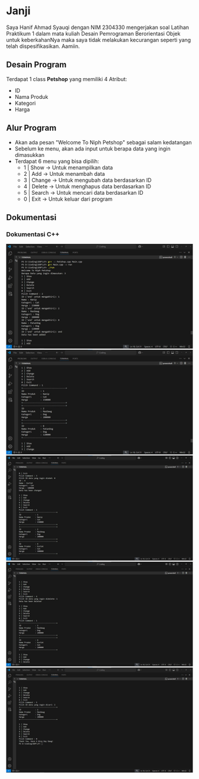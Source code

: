 
# Janji

Saya Hanif Ahmad Syauqi dengan NIM 2304330 mengerjakan soal Latihan Praktikum 1 dalam mata kuliah Desain Pemrograman Berorientasi Objek untuk keberkahanNya maka saya tidak melakukan kecurangan seperti yang telah dispesifikasikan. Aamiin.

## Desain Program

Terdapat 1 class **Petshop** yang memiliki 4 Atribut:
* ID
* Nama Produk
* Kategori
* Harga

## Alur Program
- Akan ada pesan "Welcome To Niph Petshop" sebagai salam kedatangan
- Sebelum ke menu, akan ada input untuk berapa data yang ingin dimasukkan
- Terdapat 6 menu yang bisa dipilih:
  * 1 | Show      -> Untuk menampilkan data
  * 2 | Add       -> Untuk menambah data
  * 3 | Change    -> Untuk mengubah data berdasarkan ID
  * 4 | Delete    -> Untuk menghapus data berdasarkan ID
  * 5 | Search    -> Untuk mencari data berdasarkan ID
  * 0 | Exit      -> Untuk keluar dari program

## Dokumentasi

### Dokumentasi C++
![Dokum1 C++](https://github.com/nipqt/LP1DPBO2025C2/blob/main/WhatsApp%20Image%202025-02-15%20at%2022.06.14.jpeg)
![Dokum1 C++](https://github.com/nipqt/LP1DPBO2025C2/blob/main/WhatsApp%20Image%202025-02-15%20at%2022.06.31.jpeg)
![Dokum1 C++](https://github.com/nipqt/LP1DPBO2025C2/blob/main/WhatsApp%20Image%202025-02-15%20at%2022.07.05.jpeg)
![Dokum1 C++](https://github.com/nipqt/LP1DPBO2025C2/blob/main/WhatsApp%20Image%202025-02-15%20at%2022.07.30.jpeg)
![Dokum1 C++](https://github.com/nipqt/LP1DPBO2025C2/blob/main/WhatsApp%20Image%202025-02-15%20at%2022.07.39.jpeg)
